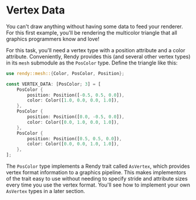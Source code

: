 # Vertex Data

You can't draw anything without having some data to feed your renderer.
For this first example, you'll be rendering the multicolor triangle
that all graphics programmers know and love!

For this task, you'll need a vertex type with a position attribute and a color attribute.
Conveniently, Rendy provides this (and several other vertex types) in its `mesh` submodule
as the `PosColor` type.
Define the triangle like this:

```rust
use rendy::mesh::{Color, PosColor, Position};

const VERTEX_DATA: [PosColor; 3] = [
    PosColor {
        position: Position([-0.5, 0.5, 0.0]),
        color: Color([1.0, 0.0, 0.0, 1.0]),
    },
    PosColor {
        position: Position([0.0, -0.5, 0.0]),
        color: Color([0.0, 1.0, 0.0, 1.0]),
    },
    PosColor {
        position: Position([0.5, 0.5, 0.0]),
        color: Color([0.0, 0.0, 1.0, 1.0]),
    },
];
```

The `PosColor` type implements a Rendy trait called `AsVertex`,
which provides vertex format information to a graphics pipeline.
This makes implementors of the trait easy to use without needing to specify
stride and attribute sizes every time you use the vertex format.
You'll see how to implement your own `AsVertex` types in a later section.
